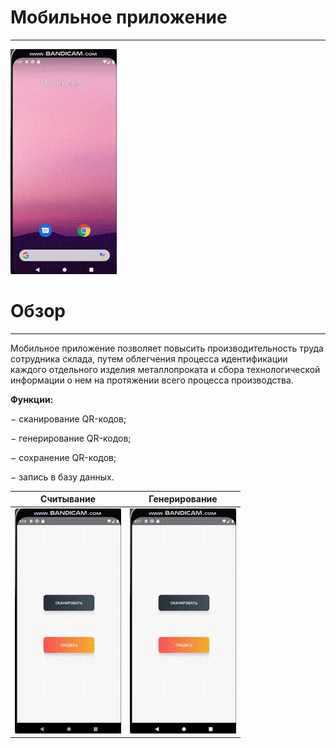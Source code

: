 # Мобильное приложение
---
![giffk](https://github.com/TatianaChes/K_Project/blob/master/picture/three.gif)

# Обзор
---
Мобильное приложение позволяет повысить производительность труда сотрудника склада, путем облегчения процесса идентификации каждого отдельного изделия металлопроката и 
сбора технологической информации о нем на протяжении всего процесса производства. 

__Функции:__

− сканирование QR-кодов;

− генерирование QR-кодов;

− сохранение QR-кодов;

− запись в базу данных.

|Считывание |Генерирование |
| -----|------|
|![giffk](https://github.com/TatianaChes/K_Project/blob/master/picture/two.gif)|![giffk](https://github.com/TatianaChes/K_Project/blob/master/picture/one.gif)|
